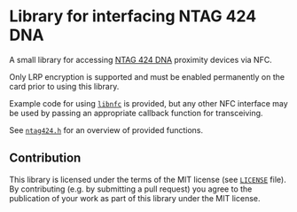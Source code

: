 # Library for interfacing NTAG 424 DNA

A small library for accessing [NTAG 424 DNA] proximity devices via NFC.

Only LRP encryption is supported and must be enabled permanently on the card prior to using this library.

Example code for using [`libnfc`] is provided, but any other NFC interface may be used by passing an appropriate callback function for transceiving.

See [`ntag424.h`] for an overview of provided functions.

[NTAG 424 DNA]: https://www.nxp.com/products/rfid-nfc/nfc-hf/NTAG424DNA
[`libnfc`]: https://github.com/nfc-tools/libnfc
[`ntag424.h`]: ntag424.h

## Contribution

This library is licensed under the terms of the MIT license (see [`LICENSE`]
file). By contributing (e.g. by submitting a pull request) you agree to the
publication of your work as part of this library under the MIT license.

[`LICENSE`]: LICENSE
